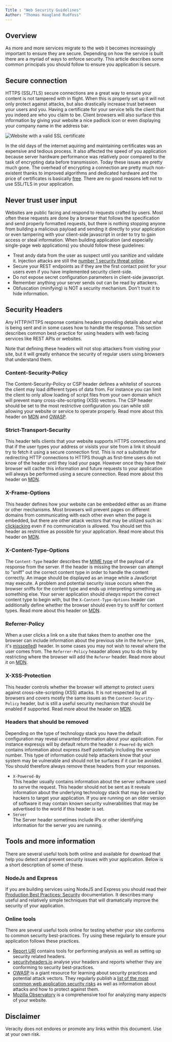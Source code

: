 ```yaml
---
Title : "Web Security Guidelines"
Author: "Thomas Haugland Rudfoss"
---
```


## Overview

As more and more services migrate to the web it becomes increasingly important to ensure they are secure. Depending on how the service is built there are a myriad of ways to enforce security. This article describes some common principals you should follow to ensure you application is secure.

## Secure connection

HTTPS (SSL/TLS) secure connections are a great way to ensure your content is not tampered with in flight. When this is properly set up it will not only protect against attacks, but also drastically increase trust between your users and you. Having a certificate for your service tells the client that you indeed are who you claim to be. Client browsers will also surface this information by giving your website a nice padlock icon or even displaying your company name in the address bar.

![Website with a valid SSL certificate](https://veracity.azureedge.net/static/website-with-ssl-certificate.png)

In the old days of the internet aquiring and maintaining certificates was an expensive and tedious process. It also affected the speed of you application because server hardware performance was relatively poor compared to the task of encrypting data before transmission. Today these issues are pretty much gone. The overhead of encrypting a connection are pretty much non-existent thanks to improved algorithms and dedicated hardware and the price of certificates is basically [free](https://letsencrypt.org/). There are no good reasons left not to use SSL/TLS in your application.

## Never trust user input

Websites are public facing and respond to requests crafted by users. Most often these requests are done by a browser that follows the specification and send properly formatted requests, but there is nothing stopping anyone from building a malicious payload and sending it directly to your application or even tampering with your client-side javascript in order to try to gain access or steal information. When building application (and especially single-page web applications) you should follow these guidelines:

- Treat andy data from the user as suspect until you sanitize and validate it. Injection attacks are still the [number 1 security threat online](https://www.owasp.org/images/7/72/OWASP_Top_10-2017_%28en%29.pdf.pdf).
- Secure your REST endpoints as if they are the first contact point for your users even if you have implemented security client-side.
- Do not expose secret configuration parameters in client-side javascript.
- Remember anything your server sends out can be read by attackers.
- Obfuscation (minifying) is NOT a security mechanism. Don't trust it to hide information.

## Security Headers

Any HTTP/HTTPS response contains headers providing details about what is being sent and in some cases how to handle the response. This section describes common best-practice for using headers with web facing services like REST APIs or websites.

Note that defining these headers will not stop attackers from visiting your site, but it will greatly enhance the security of regular users using browsers that understand them.

### Content-Security-Policy

The Content-Security-Policy or CSP header defines a whitelist of sources the client may load different types of data from. For instance you can limit the client to only allow loading of script files from your own domain which will prevent many cross-site-scripting (XSS) vectors. The CSP header should be set to the most restrictive configuration you can while still allowing your website or service to operate properly. Read more about this header on [MDN](https://developer.mozilla.org/en-US/docs/Web/HTTP/CSP) and [OWASP](https://www.owasp.org/index.php/OWASP_Secure_Headers_Project#csp).

### Strict-Transport-Security

This header tells clients that your website supports HTTPS connections and that if the user types your address or visists your site from a link it should try to fetch it using a secure connection first. This is *not* a substitute for redirecting HTTP connections to HTTPS though as first-time users do not know of the header until they load your page. However once they have their browser will cache this information and future requests to your application will always be performed using a secure connection. Read more about this header on [MDN](https://developer.mozilla.org/en-US/docs/Web/HTTP/Headers/Strict-Transport-Security).

### X-Frame-Options

This header defines how your website can be embedded either as an iframe or other mechanisms. Most browsers will prevent pages on different domains from communicating with each other even when the page is embedded, but there are other attack vectors that may be utilized such as [clickjacking](https://en.wikipedia.org/wiki/Clickjacking) even if no communication is allowed. You should set this header as restrictive as possible for your application. Read more about this header on [MDN](https://developer.mozilla.org/en-US/docs/Web/HTTP/Headers/X-Frame-Options).

### X-Content-Type-Options

The `Content-Type` header describes the [MIME type](https://developer.mozilla.org/en-US/docs/Web/HTTP/Basics_of_HTTP/MIME_types) of the payload of a response from the server. If the header is missing the browser can attempt to "sniff" out the correct content type in order to handle the content correctly. An image should be displayed as an image while a JavaScript may execute. A problem and potential security issue occurs when the browser sniffs for the content type and ends up interpreting something as something else. Your server application should *always* report the correct content type to begin with, but the `X-Content-Type-Options` header can additionally define whether the browser should even try to sniff for content types. Read more about this header on [MDN](https://developer.mozilla.org/en-US/docs/Web/HTTP/Headers/X-Content-Type-Options).

### Referrer-Policy

When a user clicks a link on a site that takes them to another one the browser can include information about the previous site in the `Referer` (yes, it's [misspelled](https://en.wikipedia.org/wiki/HTTP_referer)) header. In some cases you may not wish to reveal where the user comes from. The `Referrer-Policy` heaader allows you to do this by restricting where the browser will add the `Referer` header. Read more about it on [MDN](https://developer.mozilla.org/en-US/docs/Web/HTTP/Headers/Referrer-Policy).

### X-XSS-Protection

This header controls whether the browser will attempt to protect users against cross-site-scripting (XSS) attacks. It is not respected by all browsers and covers mostly the same issues as the `Content-Security-Policy` header, but is still a useful security mechanism that should be enabled if supported. Read more about the header on [MDN](https://developer.mozilla.org/en-US/docs/Web/HTTP/Headers/X-XSS-Protection).

### Headers that should be removed

Depending on the type of technology stack you have the default configuration may reveal unwanted information about your application. For instance expressjs will by default return the header `X-Powered-By` wich contains information about express itself potentially including the version number. This type of information could help attackers know that your system may be vulnerable and should not be surfaces if it can be avoided. You should therefore always remove these headers from your responses.

- `X-Powered-By`<br>This header usually contains information about the server software used to serve the request. This header should not be sent as it reveals information about the underlying technology stack that may be used by hackers to target your application. If you are running on an older version of software it may contain known security vulnerabilities that may be advertised to the world if this header is set.
- `Server`<br>The Server header sometimes include IPs or other identifying information for the server you are running.


## Tools and more information

There are several useful tools both online and available for download that help you detect and prevent security issues with your application. Below is a short description of some of these.

### NodeJs and Express

If you are building services using NodeJS and Express you should read their [Production Best Practices: Security](https://expressjs.com/en/advanced/best-practice-security.html) documentation. It describes many useful and relatively simple techniques that will dramatically improve the security of your application.

### Online tools

There are several useful tools online for testing whether your site conforms to common security best-practices. Try using these regularly to ensure your application follows these practices.

- [Report URI](https://report-uri.com/home/tools) contains tools for performing analysis as well as setting up security related headers.
- [securityheaders.io](https://securityheaders.io/) analyse your headers and reports whether they are conforming to security best-practices. 
- [OWASP](https://www.owasp.org/index.php/Main_Page) is a giant resource for learning about security practices and potential attack vectors. They regularly publish a [list of the most common web application security risks](https://www.owasp.org/index.php/Category:OWASP_Top_Ten_Project) as well as information about attacks and how to protect against them.
- [Mozilla Observatory](https://observatory.mozilla.org) is a comprehensive tool for analyzing many aspects of your website.


## Disclaimer

Veracity does not endores or promote any links within this document. Use at your own risk.
